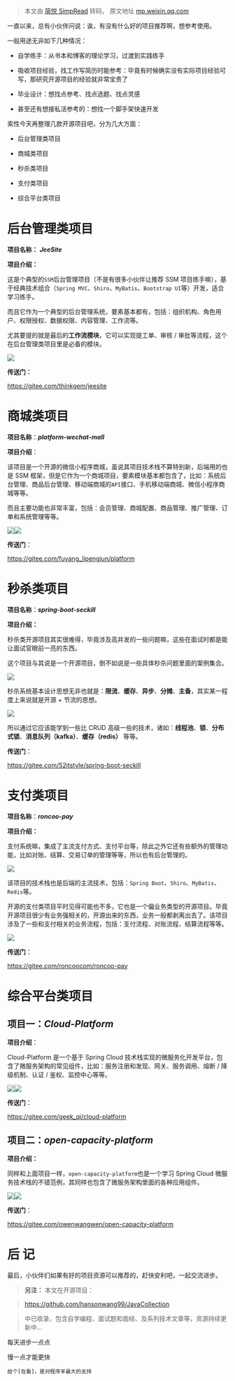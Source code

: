 > 本文由 [简悦 SimpRead](http://ksria.com/simpread/) 转码， 原文地址 [mp.weixin.qq.com](https://mp.weixin.qq.com/s/jjugnXIr3G0u7i9krbmmqg)

一直以来，总有小伙伴问说：诶，有没有什么好的项目推荐啊，想参考使用。

一般用途无非如下几种情况：

*   自学练手：从书本和博客的理论学习，过渡到实践练手
    
*   吸收项目经验，找工作写简历时能参考：毕竟有时候确实没有实际项目经验可写，那研究开源项目的经验就非常宝贵了
    
*   毕业设计：想找点参考、找点选题、找点灵感
    
*   甚至还有想接私活参考的：想找一个脚手架快速开发
    

索性今天再整理几款开源项目吧，分为几大方面：

*   后台管理类项目
    
*   商城类项目
    
*   秒杀类项目
    
*   支付类项目
    
*   综合平台类项目
    

后台管理类项目
=======

**项目名称：** _**JeeSite**_

**项目介绍：**

这是个典型的`SSM`后台管理项目（不是有很多小伙伴让推荐 SSM 项目练手嘛），基于经典技术组合（`Spring MVC`、`Shiro`、`MyBatis`、`Bootstrap UI`等）开发，适合学习练手。

而且它作为一个典型的后台管理系统，要素基本都有，包括：组织机构、角色用户、权限授权、数据权限、内容管理、工作流等。

尤其要提的就是最后的**工作流模块**，它可以实现提工单、审核 / 审批等流程，这个在后台管理类项目里是必备的模块。

![](https://mmbiz.qpic.cn/mmbiz_png/xq9PqibkVAzr2vicXVJpWialGDfVCHAooHk7nvOe4apnh6xdGq5ZVMVoAPYPgSbVicluFny94j1dp7ibb8kXuwr6XYw/640?wx_fmt=png)

**传送门：** 

https://gitee.com/thinkgem/jeesite

商城类项目
=====

**项目名称**：_**platform-wechat-mall**_

**项目介绍**：

该项目是一个开源的微信小程序商城，虽说其项目技术栈不算特别新，后端用的也是 SSM 框架，但是它作为一个商城项目，要素模块基本都包含了，比如：系统后台管理、商品后台管理、移动端商城的`API`接口、手机移动端商城、微信小程序商城等等。

而且主要功能也非常丰富，包括：会员管理、商城配置、商品管理、推广管理、订单和系统管理等等。

![](https://mmbiz.qpic.cn/mmbiz_png/xq9PqibkVAzr2vicXVJpWialGDfVCHAooHkmch9yPsRohsiaY44JL37wKIAhQicAddaEoibgr5GBT3AbT4xvHkW2oMkw/640?wx_fmt=png)![](https://mmbiz.qpic.cn/mmbiz_png/xq9PqibkVAzr2vicXVJpWialGDfVCHAooHkCCsjrfrjVt2rEGQAG5keTOQ2eZjve4uu8kjDM5JxzTeDwDjibs9aFHQ/640?wx_fmt=png)

**传送门**：

https://gitee.com/fuyang_lipengjun/platform

秒杀类项目
=====

**项目名称**：_**spring-boot-seckill**_

**项目介绍：**

秒杀类开源项目其实很难得，毕竟涉及高并发的一些问题嘛，这些在面试时都是能让面试官眼前一亮的东西。

这个项目与其说是一个开源项目，倒不如说是一些具体秒杀问题里面的案例集合。

![](https://mmbiz.qpic.cn/mmbiz_png/xq9PqibkVAzr2vicXVJpWialGDfVCHAooHkCLJ5MN1tvBFTiaH6ym5P3WZR44GmF0W02Lia6nn8P0uoK5XhrZLs0FzA/640?wx_fmt=png)

秒杀系统基本设计思想无非也就是：**限流**、**缓存**、**异步**、**分摊**、**主备**，其实某一程度上来说就是开源 + 节流的思想。

![](https://mmbiz.qpic.cn/mmbiz_png/xq9PqibkVAzr2vicXVJpWialGDfVCHAooHkQoG39StZ5j45fmQGJE4yavfujEQkjz3wAwIrecI5A6GOY9JM1PQyWA/640?wx_fmt=png)

所以通过它应该能学到一些比 CRUD 高级一些的技术，诸如：**线程池**、**锁**、**分布式锁**、**消息队列（kafka）**、**缓存（redis）** 等等。

**传送门**：

https://gitee.com/52itstyle/spring-boot-seckill

支付类项目
=====

**项目名称**：_**roncoo-pay**_

**项目介绍：**

支付系统嘛，集成了主流支付方式、支付平台等，除此之外它还有些额外的管理功能，比如对账、结算、交易订单的管理等等，所以也有后台管理的。

![](https://mmbiz.qpic.cn/mmbiz_png/xq9PqibkVAzr2vicXVJpWialGDfVCHAooHkN7Ria25ElUTL9TkyMoyWSdB1GO2uxzL9gRd1qria5PMWlz9XGyXHVsqQ/640?wx_fmt=png)

该项目的技术栈也是后端的主流技术，包括：`Spring Boot`、`Shiro`、`MyBatis`、`Redis`等。

开源的支付类项目平时见得可能也不多，它也是一个偏业务类型的开源项目。毕竟开源项目很少有业务强相关的，开源出来的东西，业务一般都剥离出去了。该项目涉及了一些和支付相关的业务流程，包括：支付流程、对账流程、结算流程等等。

![](https://mmbiz.qpic.cn/mmbiz_png/xq9PqibkVAzr2vicXVJpWialGDfVCHAooHkLCu43OoIXFsFldUvumYmouVxK6fDTSakSJhtRoUbs3b0renKrN6buA/640?wx_fmt=png)

**传送门**：

https://gitee.com/roncoocom/roncoo-pay

综合平台类项目
=======

项目一：_**Cloud-Platform**_
------------------------

**项目介绍**：

Cloud-Platform 是一个基于 Spring Cloud 技术栈实现的微服务化开发平台，包含了微服务架构的常见组件，比如：服务注册和发现、网关、服务调用、熔断 / 降级机制、认证 / 鉴权、监控中心等等。

![](https://mmbiz.qpic.cn/mmbiz_png/xq9PqibkVAzr2vicXVJpWialGDfVCHAooHk8neKp2WsHy49uAHE9MVw3ticiahxBemdIPx3E07p9ACJv2so5IQyNjfg/640?wx_fmt=png)![](https://mmbiz.qpic.cn/mmbiz_png/xq9PqibkVAzr2vicXVJpWialGDfVCHAooHkyKxCXug3JgQXRo3VOo4bPjIEHyPRpibVXWS3SvkohH2FXoc8ibw5pSuw/640?wx_fmt=png)

**传送门**：

https://gitee.com/geek_qi/cloud-platform

项目二：**_open-capacity-platform_**
--------------------------------

**项目介绍：**

同样和上面项目一样，`open-capacity-platform`也是一个学习 Spring Cloud 微服务技术栈的不错范例，其同样也包含了微服务架构里面的各种应用组件。

![](https://mmbiz.qpic.cn/mmbiz_png/xq9PqibkVAzr2vicXVJpWialGDfVCHAooHkB4e5JNDs9uKiaOxqpHAaAsQpfOHp9ksK6KlWcibtJ1eySrx62QuLnGFg/640?wx_fmt=png)![](https://mmbiz.qpic.cn/mmbiz_png/xq9PqibkVAzr2vicXVJpWialGDfVCHAooHkj67b1ib9AA4Xv1zCetiayO3xSgEnvyxhtyDh2JecHGJMgHfMibQ6bjfAA/640?wx_fmt=png)

**传送门**：

https://gitee.com/owenwangwen/open-capacity-platform

后 记
===

最后，小伙伴们如果有好的项目资源可以推荐的，赶快安利吧，一起交流进步。

> **另注：** 本文在开源项目：

> https://github.com/hansonwang99/JavaCollection

> 中已收录，包含自学编程、面试题和面经、及系列技术文章等，资源持续更新中...

每天进步一点点

慢一点才能更快

```
给个[在看]，是对程序羊最大的支持
```